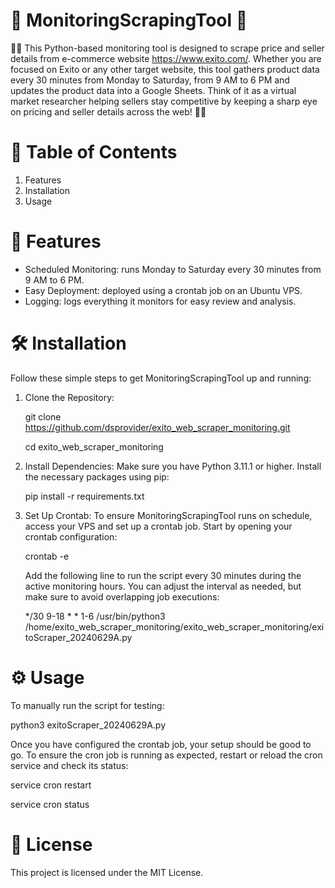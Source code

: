# 🌟 MonitoringScrapingTool 🌟

🎩✨ This Python-based monitoring tool is designed to scrape price and seller details from e-commerce website https://www.exito.com/. Whether you are focused on Exito or any other target website, this tool gathers product data every 30 minutes from Monday to Saturday, from 9 AM to 6 PM and updates the product data into a Google Sheets. Think of it as a virtual market researcher helping sellers stay competitive by keeping a sharp eye on pricing and seller details across the web! 🚀🛒


# 📜 Table of Contents

1. Features
2. Installation
3. Usage


# 🔧 Features

- Scheduled Monitoring: runs Monday to Saturday every 30 minutes from 9 AM to 6 PM.
- Easy Deployment: deployed using a crontab job on an Ubuntu VPS.
- Logging: logs everything it monitors for easy review and analysis.


# 🛠️ Installation

Follow these simple steps to get MonitoringScrapingTool up and running:

1. Clone the Repository:

   git clone https://github.com/dsprovider/exito_web_scraper_monitoring.git
   
   cd exito_web_scraper_monitoring

3. Install Dependencies:
   Make sure you have Python 3.11.1 or higher. Install the necessary packages using pip:
   
   pip install -r requirements.txt

4. Set Up Crontab:
   To ensure MonitoringScrapingTool runs on schedule, access your VPS and set up a crontab job. Start by opening your crontab configuration:
   
   crontab -e

   Add the following line to run the script every 30 minutes during the active monitoring hours. You can adjust the interval as needed, but make sure to avoid overlapping job executions:
   
   */30 9-18 * * 1-6 /usr/bin/python3 /home/exito_web_scraper_monitoring/exito_web_scraper_monitoring/exitoScraper_20240629A.py


# ⚙️ Usage

To manually run the script for testing:

python3 exitoScraper_20240629A.py

Once you have configured the crontab job, your setup should be good to go. To ensure the cron job is running as expected, restart or reload the cron service and check its status:

service cron restart

service cron status



# 📜 License

This project is licensed under the MIT License.
